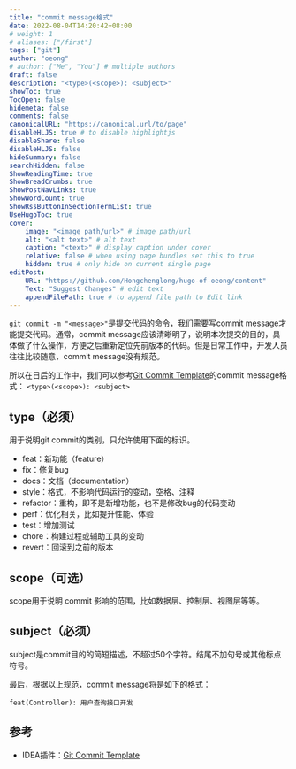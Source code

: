 ```yaml
---
title: "commit message格式"
date: 2022-08-04T14:20:42+08:00
# weight: 1
# aliases: ["/first"]
tags: ["git"]
author: "oeong"
# author: ["Me", "You"] # multiple authors
draft: false
description: "<type>(<scope>): <subject>"
showToc: true
TocOpen: false
hidemeta: false
comments: false
canonicalURL: "https://canonical.url/to/page"
disableHLJS: true # to disable highlightjs
disableShare: false
disableHLJS: false
hideSummary: false
searchHidden: false
ShowReadingTime: true
ShowBreadCrumbs: true
ShowPostNavLinks: true
ShowWordCount: true
ShowRssButtonInSectionTermList: true
UseHugoToc: true
cover:
    image: "<image path/url>" # image path/url
    alt: "<alt text>" # alt text
    caption: "<text>" # display caption under cover
    relative: false # when using page bundles set this to true
    hidden: true # only hide on current single page
editPost:
    URL: "https://github.com/Hongchenglong/hugo-of-oeong/content"
    Text: "Suggest Changes" # edit text
    appendFilePath: true # to append file path to Edit link
---
```


`git commit -m "<message>"`是提交代码的命令，我们需要写commit message才能提交代码。通常，commit message应该清晰明了，说明本次提交的目的，具体做了什么操作，方便之后重新定位先前版本的代码。但是日常工作中，开发人员往往比较随意，commit message没有规范。

所以在日后的工作中，我们可以参考[Git Commit Template](https://plugins.jetbrains.com/plugin/9861-git-commit-template)的commit message格式：
`<type>(<scope>): <subject>`

## type（必须）
用于说明git commit的类别，只允许使用下面的标识。

- feat：新功能（feature）
- fix：修复bug
- docs：文档（documentation）
- style：格式，不影响代码运行的变动，空格、注释
- refactor：重构，即不是新增功能，也不是修改bug的代码变动
- perf：优化相关，比如提升性能、体验
- test：增加测试
- chore：构建过程或辅助工具的变动
- revert：回滚到之前的版本

## scope（可选）

scope用于说明 commit 影响的范围，比如数据层、控制层、视图层等等。

## subject（必须）

subject是commit目的的简短描述，不超过50个字符。结尾不加句号或其他标点符号。

最后，根据以上规范，commit message将是如下的格式：
```
feat(Controller): 用户查询接口开发
```

## 参考

- IDEA插件：[Git Commit Template](https://plugins.jetbrains.com/plugin/9861-git-commit-template)